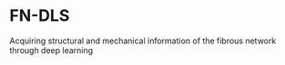 # FN-DLS
Acquiring structural and mechanical information of the fibrous network through deep learning
